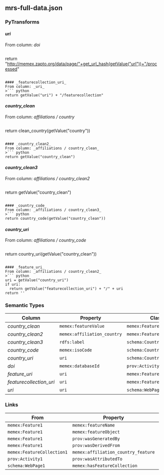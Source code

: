 ## mrs-full-data.json

### PyTransforms
#### _uri_
From column: _doi_
>``` python
return "http://memex.zapto.org/data/page/"+get_url_hash(getValue("url"))+"/processed"
```

#### _featurecollection_uri_
From column: _uri_
>``` python
return getValue("uri") + "/featurecollection"
```

#### _country_clean_
From column: _affiliations / country_
>``` python
return clean_country(getValue("country"))
```

#### _country_clean2_
From column: _affiliations / country_clean_
>``` python
return getValue("country_clean")
```

#### _country_clean3_
From column: _affiliations / country_clean2_
>``` python
return getValue("country_clean")
```

#### _country_code_
From column: _affiliations / country_clean3_
>``` python
return country_code(getValue("country_clean"))
```

#### _country_uri_
From column: _affiliations / country_code_
>``` python
return country_uri(getValue("country_clean"))
```

#### _feature_uri_
From column: _affiliations / country_clean2_
>``` python
uri = getValue("country_uri")
if uri:
  return getValue("featurecollection_uri") + "/" + uri
return ''
```


### Semantic Types
| Column | Property | Class |
|  ----- | -------- | ----- |
| _country_clean_ | `memex:featureValue` | `memex:Feature1`|
| _country_clean2_ | `memex:affiliation_country` | `memex:Feature1`|
| _country_clean3_ | `rdfs:label` | `schema:Country1`|
| _country_code_ | `memex:isoCode` | `schema:Country1`|
| _country_uri_ | `uri` | `schema:Country1`|
| _doi_ | `memex:databaseId` | `prov:Activity1`|
| _feature_uri_ | `uri` | `memex:Feature1`|
| _featurecollection_uri_ | `uri` | `memex:FeatureCollection1`|
| _uri_ | `uri` | `schema:WebPage1`|


### Links
| From | Property | To |
|  --- | -------- | ---|
| `memex:Feature1` | `memex:featureName` | `xsd:affiliation_country`|
| `memex:Feature1` | `memex:featureObject` | `schema:Country1`|
| `memex:Feature1` | `prov:wasGeneratedBy` | `prov:Activity1`|
| `memex:Feature1` | `prov:wasDerivedFrom` | `schema:WebPage1`|
| `memex:FeatureCollection1` | `memex:affiliation_country_feature` | `memex:Feature1`|
| `prov:Activity1` | `prov:wasAttributedTo` | `xsd:http://memex.zapto.org/data/software/msr/version/0.1`|
| `schema:WebPage1` | `memex:hasFeatureCollection` | `memex:FeatureCollection1`|
